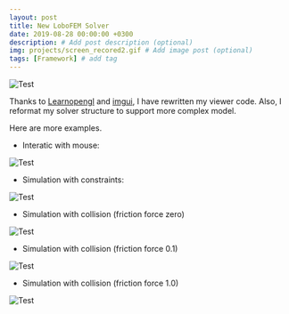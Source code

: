```yaml
---
layout: post
title: New LoboFEM Solver
date: 2019-08-28 00:00:00 +0300
description: # Add post description (optional)
img: projects/screen_recored2.gif # Add image post (optional)
tags: [Framework] # add tag
---
```


![Test]({{site.url}}/Images/scene.png)

Thanks to [Learnopengl](https://learnopengl.com/) and [imgui](https://github.com/ocornut/imgui), I have rewritten my viewer code. Also, I reformat my solver structure to support more complex model.

Here are more examples.

- Interatic with mouse:

![Test]({{site.url}}/Images/screen_recored3.gif)

- Simulation with constraints:

![Test]({{site.url}}/Images/screen_recored4.gif)

- Simulation with collision (friction force zero)

![Test]({{site.url}}/Images/screen_recored5.gif)

- Simulation with collision (friction force 0.1)

![Test]({{site.url}}/Images/screen_recored6.gif)

- Simulation with collision (friction force 1.0) 

![Test]({{site.url}}/Images/screen_recored7.gif)
